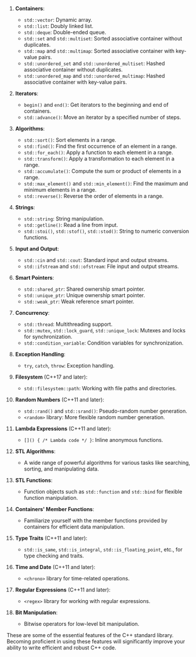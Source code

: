 
1. **Containers**:
   - `std::vector`: Dynamic array.
   - `std::list`: Doubly linked list.
   - `std::deque`: Double-ended queue.
   - `std::set` and `std::multiset`: Sorted associative container without duplicates.
   - `std::map` and `std::multimap`: Sorted associative container with key-value pairs.
   - `std::unordered_set` and `std::unordered_multiset`: Hashed associative container without duplicates.
   - `std::unordered_map` and `std::unordered_multimap`: Hashed associative container with key-value pairs.

2. **Iterators**:
   - `begin()` and `end()`: Get iterators to the beginning and end of containers.
   - `std::advance()`: Move an iterator by a specified number of steps.

3. **Algorithms**:
   - `std::sort()`: Sort elements in a range.
   - `std::find()`: Find the first occurrence of an element in a range.
   - `std::for_each()`: Apply a function to each element in a range.
   - `std::transform()`: Apply a transformation to each element in a range.
   - `std::accumulate()`: Compute the sum or product of elements in a range.
   - `std::max_element()` and `std::min_element()`: Find the maximum and minimum elements in a range.
   - `std::reverse()`: Reverse the order of elements in a range.

4. **Strings**:
   - `std::string`: String manipulation.
   - `std::getline()`: Read a line from input.
   - `std::stoi()`, `std::stof()`, `std::stod()`: String to numeric conversion functions.

5. **Input and Output**:
   - `std::cin` and `std::cout`: Standard input and output streams.
   - `std::ifstream` and `std::ofstream`: File input and output streams.

6. **Smart Pointers**:
   - `std::shared_ptr`: Shared ownership smart pointer.
   - `std::unique_ptr`: Unique ownership smart pointer.
   - `std::weak_ptr`: Weak reference smart pointer.

7. **Concurrency**:
   - `std::thread`: Multithreading support.
   - `std::mutex`, `std::lock_guard`, `std::unique_lock`: Mutexes and locks for synchronization.
   - `std::condition_variable`: Condition variables for synchronization.

8. **Exception Handling**:
   - `try`, `catch`, `throw`: Exception handling.

9. **Filesystem** (C++17 and later):
   - `std::filesystem::path`: Working with file paths and directories.

10. **Random Numbers** (C++11 and later):
    - `std::rand()` and `std::srand()`: Pseudo-random number generation.
    - `<random>` library: More flexible random number generation.

11. **Lambda Expressions** (C++11 and later):
    - `[]() { /* Lambda code */ }`: Inline anonymous functions.

12. **STL Algorithms**:
    - A wide range of powerful algorithms for various tasks like searching, sorting, and manipulating data.

13. **STL Functions**:
    - Function objects such as `std::function` and `std::bind` for flexible function manipulation.

14. **Containers' Member Functions**:
    - Familiarize yourself with the member functions provided by containers for efficient data manipulation.

15. **Type Traits** (C++11 and later):
    - `std::is_same`, `std::is_integral`, `std::is_floating_point`, etc., for type checking and traits.

16. **Time and Date** (C++11 and later):
    - `<chrono>` library for time-related operations.

17. **Regular Expressions** (C++11 and later):
    - `<regex>` library for working with regular expressions.

18. **Bit Manipulation**:
    - Bitwise operators for low-level bit manipulation.

These are some of the essential features of the C++ standard library. Becoming proficient in using these features will significantly improve your ability to write efficient and robust C++ code.